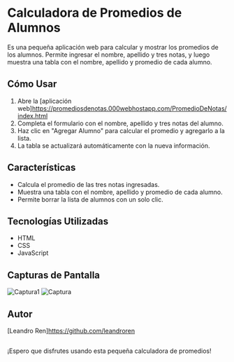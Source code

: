 # Calculadora de Promedios de Alumnos

Es una pequeña aplicación web para calcular y mostrar los promedios de los alumnos. Permite ingresar el nombre, apellido y tres notas, y luego muestra una tabla con el nombre, apellido y 
promedio de cada alumno.

## Cómo Usar

1. Abre la [aplicación web]https://promediosdenotas.000webhostapp.com/PromedioDeNotas/index.html
2. Completa el formulario con el nombre, apellido y tres notas del alumno.
3. Haz clic en "Agregar Alumno" para calcular el promedio y agregarlo a la lista.
4. La tabla se actualizará automáticamente con la nueva información.

## Características

- Calcula el promedio de las tres notas ingresadas.
- Muestra una tabla con el nombre, apellido y promedio de cada alumno.
- Permite borrar la lista de alumnos con un solo clic.

## Tecnologías Utilizadas

- HTML
- CSS
- JavaScript

## Capturas de Pantalla
![Captura1](https://github.com/leandroren/promedio/assets/103762408/8a418b30-5a01-4bca-a39d-b4a74caaa1e2)
![Captura](https://github.com/leandroren/promedio/assets/103762408/60374edf-08ac-4482-900d-255cbc00efe6)



## Autor

[Leandro Ren]https://github.com/leandroren

## 
¡Espero que disfrutes usando esta pequeña calculadora de promedios!
